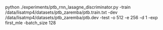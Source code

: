 python ./experiments/ptb_rnn_lasagne_discriminator.py  -train /data/lisatmp4/datasets/ptb_zaremba/ptb.train.txt -dev /data/lisatmp4/datasets/ptb_zaremba/ptb.dev -test    -o 512 -e 256 -d 1 -exp first_mle -batch_size 128

